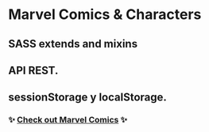 # Marvel Comics & Characters

## SASS extends and mixins 
## API REST.
## sessionStorage y localStorage.

### :sparkles: [Check out Marvel Comics](https://laclaupau.github.io/comicsAPI/) :sparkles:
